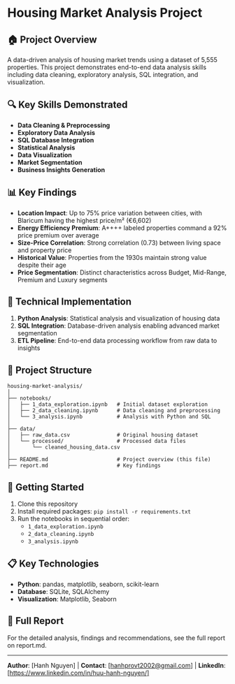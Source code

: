 
# Housing Market Analysis Project

## 🏠 Project Overview

A data-driven analysis of housing market trends using a dataset of 5,555 properties. This project demonstrates end-to-end data analysis skills including data cleaning, exploratory analysis, SQL integration, and visualization.

## 🔍 Key Skills Demonstrated

- **Data Cleaning & Preprocessing**
- **Exploratory Data Analysis**
- **SQL Database Integration**
- **Statistical Analysis**
- **Data Visualization**
- **Market Segmentation**
- **Business Insights Generation**

## 📊 Key Findings

- **Location Impact**: Up to 75% price variation between cities, with Blaricum having the highest price/m² (€6,602)
- **Energy Efficiency Premium**: A++++ labeled properties command a 92% price premium over average
- **Size-Price Correlation**: Strong correlation (0.73) between living space and property price
- **Historical Value**: Properties from the 1930s maintain strong value despite their age
- **Price Segmentation**: Distinct characteristics across Budget, Mid-Range, Premium and Luxury segments

## 🔧 Technical Implementation

1. **Python Analysis**: Statistical analysis and visualization of housing data
2. **SQL Integration**: Database-driven analysis enabling advanced market segmentation
3. **ETL Pipeline**: End-to-end data processing workflow from raw data to insights

## 📁 Project Structure

```
housing-market-analysis/
│
├── notebooks/
│   ├── 1_data_exploration.ipynb   # Initial dataset exploration
│   ├── 2_data_cleaning.ipynb      # Data cleaning and preprocessing
│   └── 3_analysis.ipynb           # Analysis with Python and SQL
│
├── data/
│   ├── raw_data.csv               # Original housing dataset
│   └── processed/                 # Processed data files
│       └── cleaned_housing_data.csv
│
├── README.md                      # Project overview (this file)
├── report.md                      # Key findings
```

## 🚀 Getting Started

1. Clone this repository
2. Install required packages: `pip install -r requirements.txt`
3. Run the notebooks in sequential order:
   - `1_data_exploration.ipynb`
   - `2_data_cleaning.ipynb`
   - `3_analysis.ipynb`

## 📋 Key Technologies

- **Python**: pandas, matplotlib, seaborn, scikit-learn
- **Database**: SQLite, SQLAlchemy
- **Visualization**: Matplotlib, Seaborn

## 📝 Full Report

For the detailed analysis, findings and recommendations, see the full report on report.md.

---

**Author**: [Hanh Nguyen] | **Contact**: [hanhprovt2002@gmail.com] | **LinkedIn**: [https://www.linkedin.com/in/huu-hanh-nguyen/]

